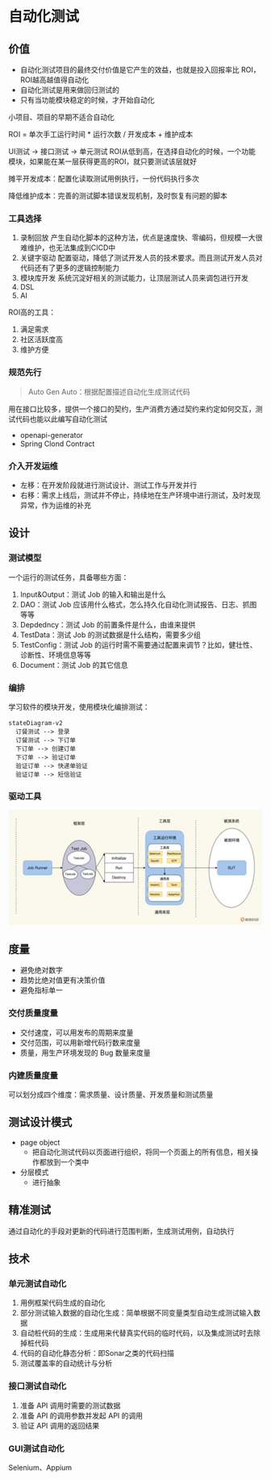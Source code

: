 
# 自动化测试

## 价值

- 自动化测试项目的最终交付价值是它产生的效益，也就是投入回报率比 ROI，ROI越高越值得自动化
- 自动化测试是用来做回归测试的
- 只有当功能模块稳定的时候，才开始自动化

小项目、项目的早期不适合自动化

ROI = 单次手工运行时间 * 运行次数 / 开发成本 + 维护成本

UI测试 -> 接口测试 -> 单元测试 ROI从低到高，在选择自动化的时候，一个功能模块，如果能在某一层获得更高的ROI，就只要测试该层就好

摊平开发成本：配置化读取测试用例执行，一份代码执行多次

降低维护成本：完善的测试脚本错误发现机制，及时恢复有问题的脚本

### 工具选择

1. 录制回放 产生自动化脚本的这种方法，优点是速度快、零编码，但规模一大很难维护，也无法集成到CICD中
2. 关键字驱动 配置驱动，降低了测试开发人员的技术要求。而且测试开发人员对代码还有了更多的逻辑控制能力
3. 模块库开发 系统沉淀好相关的测试能力，让顶层测试人员来调包进行开发
4. DSL
5. AI

ROI高的工具：

1. 满足需求
2. 社区活跃度高
3. 维护方便

### 规范先行

> Auto Gen Auto：根据配置描述自动化生成测试代码

用在接口比较多，提供一个接口的契约，生产消费方通过契约来约定如何交互，测试代码也能以此编写自动化测试

- openapi-generator
- Spring Clond Contract

### 介入开发运维

- 左移：在开发阶段就进行测试设计、测试工作与开发并行
- 右移：需求上线后，测试并不停止，持续地在生产环境中进行测试，及时发现异常，作为运维的补充

## 设计

### 测试模型

一个运行的测试任务，具备哪些方面：

1. Input&Output：测试 Job 的输入和输出是什么
2. DAO：测试 Job 应该用什么格式，怎么持久化自动化测试报告、日志、抓图等等
3. Depdedncy：测试 Job 的前置条件是什么，由谁来提供
4. TestData：测试 Job 的测试数据是什么结构，需要多少组
5. TestConfig：测试 Job 的运行时需不需要通过配置来调节？比如，健壮性、诊断性、环境信息等等
6. Document：测试 Job 的其它信息

### 编排

学习软件的模块开发，使用模块化编排测试：

```mermaid
stateDiagram-v2
  订餐测试 --> 登录
  订餐测试 --> 下订单
  下订单 --> 创建订单
  下订单 --> 验证订单
  验证订单 --> 快递单验证
  验证订单 --> 短信验证
```

### 驱动工具

![20221211144738](/assets/20221211144738.webp)

## 度量

- 避免绝对数字
- 趋势比绝对值更有决策价值
- 避免指标单一

### 交付质量度量

- 交付速度，可以用发布的周期来度量
- 交付范围，可以用新增代码行数来度量
- 质量，用生产环境发现的 Bug 数量来度量

### 内建质量度量

可以划分成四个维度：需求质量、设计质量、开发质量和测试质量

## 测试设计模式

- page object
  - 把自动化测试代码以页面进行组织，将同一个页面上的所有信息，相关操作都放到一个类中
- 分层模式
  - 进行抽象

## 精准测试

通过自动化的手段对更新的代码进行范围判断，生成测试用例，自动执行

## 技术

### 单元测试自动化

1. 用例框架代码生成的自动化
2. 部分测试输入数据的自动化生成：简单根据不同变量类型自动生成测试输入数据
3. 自动桩代码的生成：生成用来代替真实代码的临时代码，以及集成测试时去除掉桩代码
4. 代码的自动化静态分析：即Sonar之类的代码扫描
5. 测试覆盖率的自动统计与分析

### 接口测试自动化

1. 准备 API 调用时需要的测试数据
2. 准备 API 的调用参数并发起 API 的调用
3. 验证 API 调用的返回结果

### GUI测试自动化

Selenium、Appium

